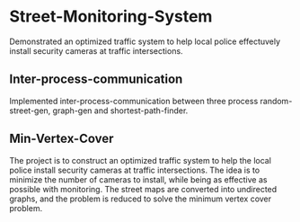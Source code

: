 # Street-Monitoring-System
Demonstrated an optimized traffic system to help local police effectuvely install security cameras at traffic intersections. 
## Inter-process-communication
Implemented inter-process-communication between three process random-street-gen, graph-gen and shortest-path-finder. 
## Min-Vertex-Cover
The project is to construct an optimized traffic system to help the local police install security cameras at traffic intersections. The idea is to minimize the number of cameras to install, while being as effective as possible with monitoring. The street maps are converted into undirected graphs, and the problem is reduced to solve the minimum vertex cover problem. 
